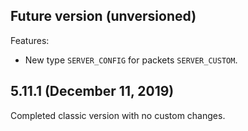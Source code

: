 ## Future version (unversioned)

Features:

- New type `SERVER_CONFIG` for packets `SERVER_CUSTOM`.

## 5.11.1 (December 11, 2019)

Completed classic version with no custom changes.
